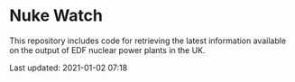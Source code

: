 # Nuke Watch

This repository includes code for retrieving the latest information available on the output of EDF nuclear power plants in the UK.

Last updated: 2021-01-02 07:18